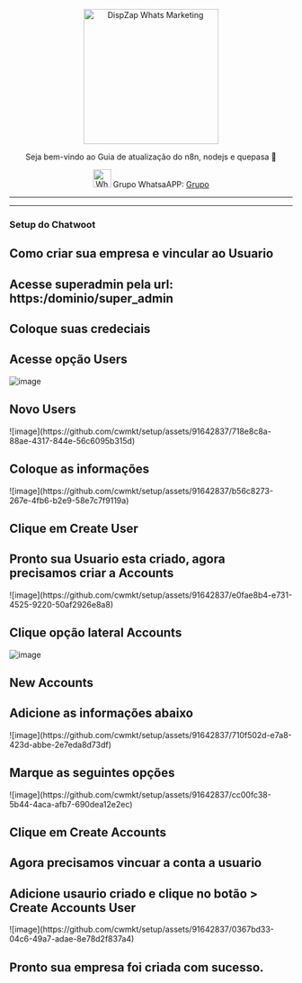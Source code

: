 <p align="center">
<img src="https://cwmkt.com.br/wp-content/uploads/2023/08/logo-github-cwmkt.svg" alt="DispZap Whats Marketing" width="240" />
<p align="center">Seja bem-vindo ao Guia de atualização do n8n, nodejs e quepasa 🚀</p>
</p>
  
<p align="center">
<img src="https://whatsapp.com/favicon.ico" alt="WhatsAPP-logo" width="32" />
<span>Grupo WhatsaAPP: </span>
<a href="https://link.cwmkt.com.br/grupo-whats" target="_blank">Grupo</a>
</p>

<hr />
<hr />

### Setup do Chatwoot

## Como criar sua empresa e vincular ao Usuario

## Acesse superadmin pela url: https:/dominio/super_admin

## Coloque suas credeciais 

## Acesse opção Users

![image](https://github.com/cwmkt/setup/assets/91642837/49ed928d-afeb-430d-bb61-d495005adcaa)

## Novo Users

</p>
![image](https://github.com/cwmkt/setup/assets/91642837/718e8c8a-88ae-4317-844e-56c6095b315d)
</p>

## Coloque as informações

</p>
![image](https://github.com/cwmkt/setup/assets/91642837/b56c8273-267e-4fb6-b2e9-58e7c7f9119a)
</p>

## Clique em Create User

## Pronto sua Usuario esta criado, agora precisamos criar a Accounts

</p>
![image](https://github.com/cwmkt/setup/assets/91642837/e0fae8b4-e731-4525-9220-50af2926e8a8)
</p>

## Clique opção lateral Accounts

![image](https://github.com/cwmkt/setup/assets/91642837/1471d399-1047-4f51-b689-a8c1f0df6f71)

## New Accounts

## Adicione as informações abaixo

</p>
![image](https://github.com/cwmkt/setup/assets/91642837/710f502d-e7a8-423d-abbe-2e7eda8d73df)
</p>

## Marque as seguintes opções

</p>
![image](https://github.com/cwmkt/setup/assets/91642837/cc00fc38-5b44-4aca-afb7-690dea12e2ec)
</p>

## Clique em  Create Accounts

## Agora precisamos vincuar a conta a usuario

## Adicione usaurio criado e clique no botão > Create Accounts User

</p>
![image](https://github.com/cwmkt/setup/assets/91642837/0367bd33-04c6-49a7-adae-8e78d2f837a4)
</p>

## Pronto sua empresa foi criada com sucesso.





































